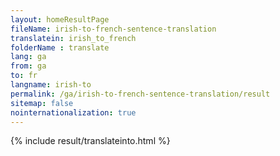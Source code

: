 ```yaml
---
layout: homeResultPage
fileName: irish-to-french-sentence-translation
translatein: irish_to_french
folderName : translate
lang: ga
from: ga
to: fr
langname: irish-to
permalink: /ga/irish-to-french-sentence-translation/result
sitemap: false
nointernationalization: true
---
```

{% include result/translateinto.html %}

<script src="/js/result/translation.js" data-foldername="{{page.folderName}}" data-lang="{{page.lang}}"></script>
